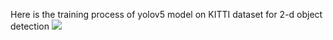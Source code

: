 Here is the training process of yolov5 model on KITTI dataset for 2-d object detection
![](https://github.com/Android_YOLO/media/desktop_recording.ogv.gif)
